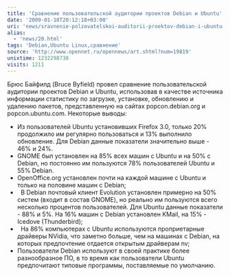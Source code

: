 ```yaml
---
title: 'Сравнение пользовательской аудитории проектов Debian и Ubuntu'
date: '2009-01-18T20:12:18+03:00'
uri: 'news/sravnenie-polzovatelskoi-auditorii-proektov-debian-i-ubuntu'
alias: 
  - 'news/20.html'
tags: 'Debian,Ubuntu Linux,сравнение'
source: 'http://www.opennet.ru/opennews/art.shtml?num=19819'
unixtime: 1232298738
visits: 1211
---
```

Брюс Байфилд (Bruce Byfield) провел сравнение пользовательской аудитории проектов Debian и Ubuntu, использовав в качестве источника информации статистику по загрузке, установке, обновлению и удалению пакетов, представленную на сайтах popcon.debian.org и popcon.ubuntu.com. Некоторые выводы:

*   Из пользователей Ubuntu установивших Firefox 3.0, только 20% продолжило им регулярно пользоваться и 13% выполнило обновление. Для Debian данные показатели значительно выше - 46% и 24%.
*   GNOME был установлен на 85% всех машин с Ubuntu и на 50% с Debian, но постоянно им пользуются 78% пользователей Ubuntu и 55% Debian.
*   OpenOffice.org установлен почти на каждой машине с Ubuntu и только на половине машин с Debian;
*     В Debian почтовый клиент Evolution установлен примерно на 50% систем (входит в состав GNOME), но реально им пользуются всего несколько процентов пользователей. Для Ubuntu данные показатели - 88% и 5%. На 16% машин c Debian установлен KMail, на 15% - Icedove (Thunderbird);  
*     На 86% компьютерах с Ubuntu используются проприетарные драйверы NVidia, что заметно больше, чем на машинах с Debian, на которых предпочтение отдается открытым драйверам nv;    
*   Пользователи Debian используют в своей практике более разнообразное ПО, в то время как пользователи Ubuntu предпочитают типовые программы, поставляемые по умолчанию.
